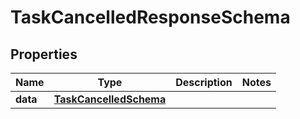 

# TaskCancelledResponseSchema


## Properties

| Name | Type | Description | Notes |
|------------ | ------------- | ------------- | -------------|
|**data** | [**TaskCancelledSchema**](TaskCancelledSchema.md) |  |  |



